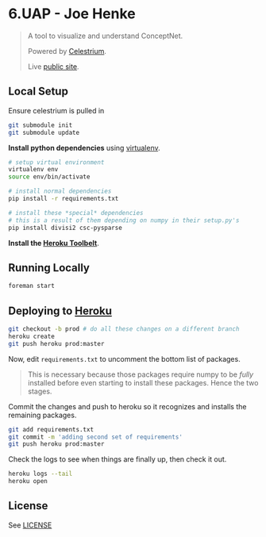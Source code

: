 6.UAP - Joe Henke
===
> A tool to visualize and understand ConceptNet.
>
> Powered by [Celestrium](https://github.com/jdhenke/celestrium).
>
> Live [public site](http://conceptnet.herokuapp.com).

## Local Setup

Ensure celestrium is pulled in
 
```bash
git submodule init
git submodule update
```

**Install python dependencies** using [virtualenv](https://pypi.python.org/pypi/virtualenv).

```bash
# setup virtual environment
virtualenv env
source env/bin/activate

# install normal dependencies
pip install -r requirements.txt

# install these *special* dependencies
# this is a result of them depending on numpy in their setup.py's
pip install divisi2 csc-pysparse
```

**Install the [Heroku Toolbelt](https://toolbelt.heroku.com/)**.

## Running Locally

```bash
foreman start
```

## Deploying to [Heroku](https://www.heroku.com/)

```bash
git checkout -b prod # do all these changes on a different branch
heroku create
git push heroku prod:master
```

Now, edit `requirements.txt` to uncomment the bottom list of packages.

> This is necessary because those packages require numpy to be *fully* installed before even starting to install these packages. Hence the two stages.

Commit the changes and push to heroku so it recognizes and installs the remaining packages.

```bash
git add requirements.txt
git commit -m 'adding second set of requirements'
git push heroku prod:master
```

Check the logs to see when things are finally up, then check it out.

```bash
heroku logs --tail
heroku open
```

## License

See [LICENSE](./LICENSE)
